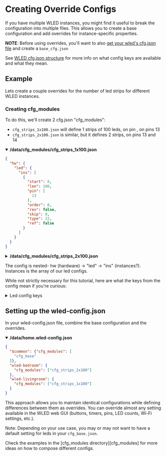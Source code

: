 # Creating Override Configs
If you have multiple WLED instances, you might find it useful to break the configuration into multiple files. This allows you to create a base configuration and add overrides for instance-specific properties.

**NOTE**: Before using overrides, you'll want to also [get your wled's cfg.json file][get_cfg_json] and create a `base_cfg.json`

See [WLED cfg.json structure](./cfg_json_structure.md) for more info on what config keys are available and what they mean. 



## Example
Lets create a couple overrides for the number of led strips for different WLED instances.

### Creating cfg_modules
To do this, we'll create 2 cfg.json "cfg_modules":
- `cfg_strips_1x100.json` will define 1 strips of 100 leds, on pin , on pins 13
- `cfg_strips_2x100.json` is similar, but it defines 2 strips, on pins 13 and 14

<details open>
<summary><b>/data/cfg_modules/cfg_strips_1x100.json</b></summary>

```json
{
  "hw": {
    "led": {
      "ins": [
        {
          "start": 0,
          "len": 100,
          "pin": [
            13
          ],
          "order": 0,
          "rev": false,
          "skip": 0,
          "type": 22,
          "ref": false
        }
      ]
    }
  }
}
```
</details>
<details>
<summary><b>/data/cfg_modules/cfg_strips_2x100.json</b></summary>

```json
{
  "hw": {
    "led": {
      "ins": [
        {
          "start": 0,
          "len": 100,
          "pin": [
            13
          ],
          "order": 0,
          "rev": false,
          "skip": 0,
          "type": 22,
          "ref": false
        },
        {
          "start": 100,
          "len": 200,
          "pin": [
            14
          ],
          "order": 0,
          "rev": false,
          "skip": 0,
          "type": 22,
          "ref": false
        }
      ]
    }
  }
}
```
</details>

The config is nested- hw (hardware) -> "led" -> "ins" (instances?).
Instances is the array of our led configs.

While not strictly necessary for this tutorial, here are what the keys from the config mean if you're curious:

<details>
<summary>Led config keys</summary>

| Key   | Description                       | Notes                                                                               |
|-------|-----------------------------------|-------------------------------------------------------------------------------------|
| start | what index the led starts at      | Should generally be 0 for the first strip, or the index the last strip ended at     |
| len   | The strip length (number of leds) |                                                                                     |
| pin   | the pins the strip will use       | For 3-pin strips, this should always be a single pin enclosed in square brackets [] |
| order | Led color order                   | 0 is GRB (Default)                                                                  |
| rev   | Should the strip be reversed?     |                                                                                     |
| Skip  | Should skip the 1st led?          |                                                                                     |
| type  | The type of led strip             | 22 is WS281x                                                                        |
</details>

## Setting up the wled-config.json
In your wled-config.json file, combine the base configuration and the overrides.

<details open>
<summary><b>/data/home.wled-config.json</b></summary>

```json
{
  "$common": {"cfg_modules": [
    "cfg_base"
  ]},
  "wled-bedroom": {
    "cfg_modules": ["cfg_strips_2x100"]
  },
  "wled-livingroom": {
    "cfg_modules": ["cfg_strips_1x100"]
  }
}
```

</details>

This approach allows you to maintain identical configurations while defining differences between them as overrides. You can override almost any setting available in the WLED web GUI (buttons, timers, pins, LED counts, Wi-Fi settings, etc.).

Note: Depending on your use case, you may or may not want to have a default setting for leds in your `cfg_base.json`.

Check the examples in the [cfg_modules directory][cfg_modules] for more ideas on how to compose different configs.

[get_cfg_json]: ./getting_cfg_jsons.md